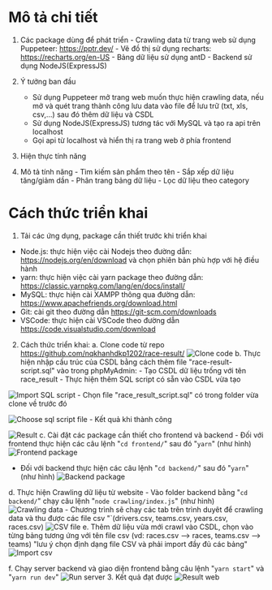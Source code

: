 # Mô tả chi tiết
  1. Các package dùng để phát triển
    - Crawling data từ trang web sử dụng Puppeteer: https://pptr.dev/
    - Vẽ đồ thị sử dụng recharts: https://recharts.org/en-US
    - Bảng dữ liệu sử dụng antD
    - Backend sử dụng NodeJS(ExpressJS)
  2. Ý tưởng ban đầu
     - Sử dụng Puppeteer mở trang web muốn thực hiện crawling data, nếu mở và quét trang thành công lưu data vào file để lưu trữ (txt, xls, csv,...) sau đó thêm dữ liệu và CSDL
     - Sử dụng NodeJS(ExpressJS) tương tác với MySQL và tạo ra api trên localhost
     - Gọi api từ localhost và hiển thị ra trang web ở phía frontend
  3. Hiện thực tính năng
     
  5. Mô tả tính năng
    - Tìm kiếm sản phẩm theo tên
    - Sắp xếp dữ liệu tăng/giảm dần
    - Phân trang bảng dữ liệu
    - Lọc dữ liệu theo category

# Cách thức triển khai
  1. Tải các ứng dụng, package cần thiết trước khi triển khai
  - Node.js: thực hiện việc cài Nodejs theo đường dẫn: https://nodejs.org/en/download và chọn phiên bản phù hợp với hệ điều hành
  - yarn: thực hiện việc cài yarn package theo đường dẫn: https://classic.yarnpkg.com/lang/en/docs/install/
  - MySQL: thực hiện cài XAMPP thông qua đường dẫn: https://www.apachefriends.org/download.html
  - Git: cài git theo đường dẫn https://git-scm.com/downloads
  - VSCode: thực hiện cài VSCode theo đường dẫn https://code.visualstudio.com/download
  2. Cách thức triển khai:
    a. Clone code từ repo https://github.com/nqkhanhdkp1202/race-result/
   ![Clone code](https://lh3.googleusercontent.com/fife/APg5EOaksG-TDELEp7URcAI9HRt8v7Rjfflq4a71dQCAQDlCqsTN7cUQeYyF0aVQhveGWpyZXwpGWZg6WzcrmxssBT-Hglbco5ccwAJn-_g5Y_CiqIrdw8yb3FggipO8Do6iB-MepWLL_4t7UOMvtpiZgL3XTyjWsC0gpFMgJHlJIaRIS7fsldzVp6zZ_qfKheFA-DZBywchQJMvf2DSv3ViQoFRV1FB3CAvv4zMwBzA8yPxIJyC-c0IJkPBwOer0v1htLwBpQy5uTYWRIlpS3E9vYuO4yd6_LrY71pVXkMUXsD71oqK7dpFVJ1rIJ8n-svOHyTnX036LIH3ZDL77k-C4c_EU99Laqeo0Ct32XBZfKQVBgQcTWQqyXAtuj-AJMgqYvBBgy-oLvQA57Y74WoQ64XL8_vD_foS-HzqfSCBLWfL0exJBR1qWrW-shI8z0Tn1WNlRHBBnNAlplZ-e3YjpLl0VGoSNNRjXTMuhE_tocTYf8AOW1IbIaqMNHNMqY4ldLcvNQ3RCN9FHKp57co0yrv9Kfu86Kjg_YdlJZFmu_F4YjOmk_v4qlYpRFjfnk7-tYv4VubOTY8Hz_oP3zHGWqloIFruNenDuxyjd85-vLXrxWfNEPTtkReMAgMyws5C-c4HGRPW_eLueG8yBw0EugMkycMojuWORRIffUKq32p_tHUKvT8cuQpA9ihD5YIU_VDvJsmkx9ZD4SAb-LPOr1GSndPIl1z2usB29c_RRVAEMfTPjbRLY9DqtE5kAc1QckCa2V3gF51Cc7gVJUYCR8B_iztyt0DkMqDCfOPICjCIgWdfMHHMiCTjgBuYboHmS4aVtwXBM2P7WjRnZOcVMqZxYGpnsfhfXZeGr5xC7auvJMVFaFt2wn6lzAzPbhGnZSfu5d6NTup0FsoCjA6_PturNJJAN_igrFeiMJw7Vv_SGcJIpEbnhZkugxF1s6zxpk5Ga6rs1JmifzSd0pjJdVwiVc6r1cM5TNyg0fgECt_nnr1KEwV97Z19I9EJcKJHwr1Xn3u-bFrUkzWdS5K5xvHy6M5-94c5vZPA2UMytcdi5K4uKyoIjbCv-YJkj8JwLDwMZXxz6hQssIOj0glj7b36ONtrR3ofkUbbtdPasaGYuF0N-yA6NMdufYRntquWGHk2xtx3kF-77jEU0j8BoTdQ1xZIkGzRUwmzbW5fgBPYsjt1m-YjFhBiV_qXRdnToNzIx93MKZa2bu69NcGSExX8CvEp4i-lDeByctzL-daG8hDsrleNXSAZZb2orhDtpcSpuNKjPtDOpZsIOgEMgZLxPZ_sOcsEnF-941uZjciERfbeJxctCF0isigfyKfuKMj-7PQlgTq7CZCjgtRzTGkV2uTGa5mqll-oY5Rv4Bthss_xgduHNDZCqdP7BRmwjlIQfHlfl82rIfg6sb99MhXFcniiePOpJoPb5VtDt9Jaav-FFO5rMx_6waInFIKF0AoOMVmUTwEaFSqLxoQ3x39IzeXTzNzlrdZvvshyvTHNti_UMqpeNnvM2CfCinzLMhgmgmvYaX1gZOSTuQ=w2880-h1578)
b. Thực hiện nhập cấu trúc của CSDL bằng cách thêm file "race-result-script.sql" vào trong phpMyAdmin:
    - Tạo CSDL dữ liệu trống với tên race_result
    - Thực hiện thêm SQL script có sẵn vào CSDL vừa tạo
      
![Import SQL script](https://lh3.googleusercontent.com/fife/APg5EObzeYylwV5MKN-KdVR40BxTeu54DHVr_7wxLUdyLt9L77c8FUZ0pHzfiOukq1LDZuWLOKKzn1tPdtnxaeR1OcyaSEH8fX-RtFG2kqN_LRFRukjamGw3ckDALtbs53b0xaVZ7uS7RZpGN7mVQr0eLqalsXxk_Xi3ICTVtC5x8wMB2iFuLWxtVFTwfH-FbYd9XEcRZCrd1RmXeaRVFUwjH3RaUO0xQ_Z5Znuo8a3OsjsJ7f-TqkkKauw3OowiZA1mpa7iaRJsD8likPCCq1l8GuKQdyuoJDyhhczyatX5awbUy-ibEKzErX3KMeItFclmdn0bQ_yi0cl_gIeYUkHm0uzaa7dPQcOgnglIh_GgW2S-yI9b-_YvTavDhblGchEzjZNI5gdvkUvW5FEpVrRW20P3JwsKPLroPEUmdKDFTo3Jq9qPwwIxvQo-tl3yFn8mpO9FKPrlSbUJha6LtVhKQbb_fDLkqTer2MvD2ZyTMOlZgjZw5PM59kusmpIJWZQGA9sHPoD7oUassUbR8hNlUKAOv-bJOgYcTI_Zz-JhKst02I3HJ5AWsSVSgI_jYsSGvLO-45BaBNp4hYAsptSwSexI2dm6kLGqYl5hTsUeb52Mso2-rSVoCzopAjEXAalg9bt03vp-1TBbV2LvpS8pP2tGALmN7yvAvrInyMeu-y12sC9nbui1OANYbhEPqM-GFrU2pVF_N990Ux7jNpWtqOkUQLLqhtzr5yCtyaXKxuO-ZHd0CJIuVprfZOUjp20MKTZmUtesMcZFAkddFIyfWvoBt961b0RpmNsptojKEJQETSUFfKlKDjERjorNUCVwspd8lph-Nj1mQ5dPBz9Tj1SrgI55CNJ80DRvqfjG6fsbuQZTRPupoa00Xxa8IVR0Ry4RYOq3ko6lhwuGF9ECfjIsaen5ngsk7InBOVrksLGvqNvsagKouU9RMCfFN1eQfyo1TVxqSehHpcPNqvP67V58OSD2Wpr0_0wQK7429Ys04lLGuPo26W59MwrcUgUPZoYVSels3yeER_qs_lVyzo75v3wPyAT7nA-Z4AjjwI9iqir2-zNUVNzn9RLIIsVRNryj_NpW2IDwvV0nW7dtHQiQ2sxnWL4iKIhozaXlcoMJLHd70iZS7kkKL1AVbijeF9-r-REgM54T4u_wgizk5u6nxXb48PmgEW46LumsxcThdeaGx9ezLxRElc9HQotzvFhDpZglJuP8guN6cBhledZH4uqNBb9FRp5KRuk1U80Tuy7wpzliA6wZl-VwNd2zRgViPv_vuZskrCk_WdGhZN40rJFL3YxFjTTzaY6SBZKLqYs54K8z8cZUMQ7ynFR9wK8FgR7rRo-milpec2cSiQ5cdkWHgkKfuFy_MQmrcxPniYE8rvbUcrDgkYAJQSHcBrOKaPn_spNW2n57E9hAwJ2uHd90kma6B2j76dE6OzSJUeXpvibrdn0__yv5s9f6GQyrnr6l0MU8peiKRc7NGXnVwnbPHjf40m61k99ID9W-Altz68o1WGmZ8kYnZ9Pi-09caIQ1dkq-iI1Klw=w1428-h1546)
    - Chọn file "race_result_script.sql" có trong folder vừa clone về trước đó
    
![Choose sql script file](https://lh3.googleusercontent.com/fife/APg5EOb4nVqd3rXxBb_kAunmBUXqOdwRCDwJ7rxQzsIWTapCoos814WAE2so-p6z8hcWSNEFxFYK-gGhpO2MymQlvN6uWZTRiwFcLgoDWybGnjRriRZd3uutJg9BPvBS4m9VkyWK-jn9OVlfL9aTa00YpKC2EOsUlL06JL-w-BrTjxYF1SPOKudRSBO6QhlQSaI2Ibf2pet7jaD88n82FVg1WHY9NGbAVtlxjDoYqkcQDlwloQzm1bBqiJgWuyfONzyIYqACOUCdRJxuh8H4ChKiZ6KU39M7DAQUO06UFeirQsufANaO_1RPm7jQ-2L6IfAbO8jJgSf9POzQe_Td29NYfkMyGBmwEeUKfKdt0iq2MHNYUH7U7g5GgbDoxYGqurKgUf6rB7qXs4i955D7V8e1gwCREQeJB3w4QIJMsRZ9XglX9unekJa-C7OBU9y9KALVDtUiXoGKpexzbXFMEgySJj1UnYI0qKpbxtZ4VZohOJycOwqW_lSJLtvsUt1AwY2hmGn8E_ulTmAXUOWvxpUJd79soNG9eJxJ80gJ0y86eXYp7uQiaNP5SDzUHR1BAz26nbkWnHXHyO_5obxlr_d2cQP28wDkjDqqgMvkms8OjxUf4TV2HskceKtownps7FTVz6LHOkLyM_LNImH3dTEWA0xyaS_CYxByycmOcPt64COAO6B50PchNmEE0opEFjJ2e8oJLEHGyw5XVyACjUDZrEjM9IoG7xyEwiZ1X2yxZx0n0kFfV4qq5vH_c50uO_QOReZTTbyKwrij9tE0NIzZPHYsGVIjy7L4MWMlne3Msg6wIvMyCMsD8q0MHnozDsFSrXDofT8FVoa4WGATSq7IjP_ATNdJZgi3hMka7xBYSRRq6ueUEEVXqfZI75xoCe6GHsk5Oiml05t0YJ4QbniXRuOiZKPzEEuy4QiDs6ZRYteO9YYGMu9vdz53E-TAHbCC-xeorleqNcRaj89e9o7BDyNJ64oZYimmbSJs4q45vpFV5JxnRjoqABWxkbTDdvjgzXRPtVViLs72hVvI8Q38iDU0xCTP94uv0PTiJSOq4jZ1jhItFUxRFZN9Fd_kW08CzGEqpfNx7CsdzTvF0MINDPJIcuea6a53sAUx7TCAZ-CrNSFoBPZ2bOxZDs0BzGyk0uKGbUnEZ-ktXtJ_2X4rTDBbIPqN_SoWRSNK6p65euziLCz_TpFVkfCEpEHYBxAHDFgtOsSthuE21jOy5t_qKer-A1QIeKDf9QZ4M0MAP04EtwZdRGwbw7IARp5k9fRVBww_CrUSi3qNL8wAXJX-LrzT8iCYtkIOOFaNVIfP6DWDGQqRcTGhxnNfTV1AZCDucIOycKF2kzFK6k7t8U1f3Dx0b-DS76TQKYXD-lPAznUhcRI2bRVdHGbjm7rZnFpbg8w1q5dXwF5bi4mR-tJlsltUSrpBcBuwjv5Up9UPzvpnsMMGhpD_oninhWByZFzoABSL_kZjECymNlkgYNBM8XHLpCZuNPZwqstZAFbh0TCu1slbFq7kGd6-HdD0k4JFEokQb9n58u-T4TWH9w=w1428-h1546)
    - Kết quả khi thành công
    
![Result](https://lh3.googleusercontent.com/fife/APg5EOb_Jz2ljpKdykIhxLBivpIdFC-tQwkXB9xRh0XZ0Qp2wwtgZXG0nmdzuQYsCDXnVYXqetjzOzwh7vvySEO6VvfXWeebmyMUkV7a3aPoX-dTEf6Cbx3JzAOzeLLiyZpbXKr1rGp6fD1NR6BQFZ6_OJ4bc1EZZxw5GbQN65130LR81wYYExirTijs6eo0hsL5KsGViN35yFLfyS1qhZzAZTl9Dx_Tcp7XQOhn5x4NH48nvkdxbjeVFV5qogu4BjhH7u-vPJnjdW1hhg2zaYL2Vt7jWNVcskdlIjw6aY3JBlf8p1ZQrnMi2-U-xpdro87dQYVDartzbULR-n6SoSzzAROO3196yRWFGoawp-vVzp8I8_ccI3G-yjw3UcEVHCMf8uv9-rxjfqKF2L4uLY6hpw2g0zYZu-rjT8qSW0aDYlK7Dmeb5rRF5at5dVNtW-tFUfKxyTIkV5SOHhqB8ZIyDFizQy4wzmpV9Z2JcrQ3aAPYu3r5YsX5Z85C4hrUm46G8G2Gbeb5-jmfGZ4_gBGJ7GIG86VnpI5LSZjJCivFZfl213QvVmdFsiBB17K1EAGH1YuEu42ZsrPwams6kKRQnLEtj26taFzUiJuzd7XmZIfqaIfFhGbF0WzY0niW7PL-4qU1HxLxn6b-MMDEuZfh3ved_gXmPbmiipXPkfwjWgLobttR35U2ALLCxLEzm6ZjCFf-qFBOF07f4W51x6na2s0R6wBO6MlxCG8kIfsynhBdYWFIpI6_aOPtZ8VfC-Lh0OLdE97N-cCuAyiJuy2XsEcUtSQsnlZ8rPY-BTN4yY866FgikoROOGHmRcofl4fts3xwh1ubgjQULO-og8-JB2Jxd0g9nZMgJaa35gzMxcED73aXa4XZ7Ld7_zOxtRPJwLfkpW6HsynzkeeQeXxpYnsAWwleVjMjU-1OLaLeYf_ro2NV-5U19crEz0c58ZfhFN4UUfeLOXCAqgXXjn0BkE9XATaHOHdpQEXTPyKYj5GeH-FGG9CIxxbXsoMwNFst7GdBuV_KSwHk-O0oilg3FaNNKHHZenz5TJ7y3k55I9sN1jY1jVl0wJhUdWbftLCS-p-WWHXNILcpp_ir1sMhVB1wQlCadi7P1cid9sSWlrE_tEJQCLnBMkWDzb1MiivtBrAf7L1x_bklm8HDin6lhoVpGdQ1fzyX-6TiM-DJWmPuDfumeALQTEPTGsRAStWlId6CyY_QFeFJ6Udhry4UlZ8dqM9M8hSi1tguYkyqc_xOorXSm_lNmUucq2FlwggIK5ZwB_z4f252HwZ-6Oq9NHfRDKNWxfiXJzWHOQ0v4Vl2nxl4ce0TBHrNMZ1zEuqM-t9bmjS243BlstOYvtdCznCSxKiCTD1Jr0iMW9XerG7IKyNSrgz9ZQXRCx-hITSQfN0lgnC7Wx3bOCYRwN7VdchEdygNMDrmlCvJwwsoU6mqMQ0SepIl-PAsMWehoj5Onn4gcCWB1oNQcqUOQyd7GNOMu5kp6E8XejJV51XPdGBIHg5ewR6CQFDhsRPOrmwAzUWoZ7nQSRpShcI5Tg=w2880-h1578)
      c. Cài đặt các package cần thiết cho frontend và backend
      - Đối với frontend thực hiện các câu lệnh "`cd frontend/`" sau đó "`yarn`" (như hình)
![Frontend package](https://lh3.googleusercontent.com/fife/APg5EOZu3k4mdtMUUte39Yy3YavqGrO0DJSt6mKDJ7V9gSzLrOhnS_1xoxDIp7E9qIlnGGJW60AjqOIBiMckXA1BnKzXVnSvP0dlsVRdamcVeN6BDocyCD2py6oWcm8upsx6Q2w_eNzTzxciEaYkwIVuzbx9qKRjPQA8FBRR7d1iW6tDigObTl_GdfuP-Htd_m_RS3PW7wKCg8pllV215uOzWYM6P81g-sw5LZTQEzTrE37JGU3NqcxZ8jvcKaapPajy0Ex7jhwFD9a9L9fbKfCICeQwGhLTbpgj44m7CpFWbnhGD3NCXIblssDN-e1JZxzB0SlSAuCELei7AXEodkaoklfGjnSkTNedSEJkGPJVqyyYgUB32N16_cxTnF9lUDDE1AX36Pn0WJUYwB9X2eVLU3mcyaNGdBYmq8kaTwx5Fnno6N2SZW0G1sxq4U_72RtfkPCL-yYbpvzIJw2Yvh7hij6hvmPMhTfk3junlibLn3ZXBeSxDUdnHz3oES5GovnikUxrOfMnCGB0BVCnv24P_rEGohpvlIJloM9d-KW1q-J-6TUwrjRLZGO11mOKcXJtPzut_uj9LvGLAhnAquabw-tOgxsgvkiV8nyjbmjQawRMilcAwslQotd9QuD1YZV59NIQg0VIFb49lBd8y5_KkXXGkKD8Kju4Fp8N9XmGlXRBaKblgS1C-f1iwU9wOerkIPZUFCfHHTGLqY95PvqT5bnOTbFcWWOlAlZVcnDc8PuJIddXRlFekvaZf1q_Kg13nb1Tegh9sW-d_hRdvhTlXNlP0PCjzx3T1x3-DQH4hEct-OELXzMEJrSYSzKAyAT26VB3oD-P8DR6YuZ7o4mOilbV0JhKfmBi3wfnsoo8OeXXCoWq1CrgSn9WHP0Nmow8n51kfP5JT2pUxRUzJIGYlSEkG0EPKlR1YxXILAa6e8Ndbjm_OW4WWuLjNuD-OOTe1R9BAjF7dO4n3zTRaoIWv6t0VKoiKjzGMkr4ID7mJx197ep8mw4xqeV4cXcoo_IMyeoquWu3p-B7AHvoJaHdkPzJmL_0KPGxBQ5CaVOSm6tROmG-5LdVWnRpaHHROtzSNyEAOYOSIisgSSB9Q-fEieiVX7glj3FhviePoS46Ktb9KuUoV8-edRIDlz5oyyYAQMbfiPBwMf6LDqqAlFOgXi-HjFWvNtMhVSZfR0ovIzxm3_Fc8iPM8sHvFxxlThAYaTRB21Ni7A4o5CobCpudQNWCwY0_uKHe-ixSK73qDoZXbYjkDef71EAuNRzlqs_Prx9_xUZ5OiKHFOi4L2ZwgCbxvSFbE_VZXyMS9elKWAWhwYkyVQ-UwSyteTcg1v4co_Mi58zGX6PdtesumOsfToTTvhTBovEgZJN-LvmpFGIhs3-MDmEJODFWE8NIv47OgEw77nod6udLEdLJboIqPH5t9z5Bm4wog03vz5uw3d-oeaDQH9FnQaSSkZPhuUYc4ZGTth52mnTb2GA3ne_p_xv7ycWwqpYqdmuMxXbXWmTDEAfcTbuqbly4RFoyttKehJX0SWidARr64oarkQ=w1518-h1476)
   - Đối với backend thực hiện các câu lệnh 
      "`cd backend/`" sau đó "`yarn`" (như hình)
     ![Backend package](https://lh3.googleusercontent.com/fife/APg5EOYgwHjvhxPjwMVP4tX3syQYnRRxVHMhBZ04Qt_EfHLkN8pFpvVCcKU-g2ti23lyz3EoP5yc-uEzUwK-uEzCpJvtoxqEQb4Cy2D5YGyz3qfLY9X-InODmBY06kiSSMOEs8wXsgTOpVaMUBUgYmX2bxa55-WUCVvjoOkjG4SV4yAVGjWJUVJ852iGbygtXU9A1YFGDT75TD7Byb9Fhq9ZT-fkKWUFcGJdPQsvcpg3iLLFYn9E8cC6mG97ShuUxiaPuV7o80e45F-MvtfK1LVgcWsCmPZ1drwVY5LBnvuhfgq5tHa43Y56w9ai_1hdmWDR6js9QA9bJG033ASCz2qJP9NEtACTPWaOwwRZyBrNGf9xVOAiktKMvPSrB5fl8ke5VYXatGUPHfmQ5U3gqaBrTbz4WDZf4vkJBpWFuR8zNDQPESjVVJt7w9FHUbnuMP8mDHGwvskZEHX-lSQ47BL7bcJ98sOZZX9ASHSzxHPGpw58Xeka6wsnAwGTayN_bS1vr6-zT5fA84iAC0XoCag6-tRoW1UZvzRpSEGuFUV5roqZOIsS3xIsApivyTRN9LQ3BGtzmBEF9N-SCnxXgVirm-o2BpQ_2vRs_M35K2WMpFVgs-ERIRTRolioIqbal0ugya3HaJV9WsHZuuAx4GhUdckxzUGEJ4XnLJgn5qTu4G7JJRhgw0suK5e7Hi8K5mMDFxFvK5xqVU6EhobeQ96n0D-DR_ap92s87z5mIqZ2MyF-uDqC0BwzrSxrWEPQeMLUYXrbsHWfUzvYVfT0szyujVtSpAzvEUa24J4vvKDLW02Y7yLoH7wdVUqkwlVI3S-EOPU8fFpey7PGi436-2lbwSQ772iJPPyjPl1CWUuKQRrteyeF85Audd2aNlV2TW_4IYfufZ0iTrp3jVIePzMHQKyXx7q6eSzkPtyKuiIJxJ9gnXFS4NO3HJxyYMtoZfAdtHkV-UFzTeUajquLp2Hfo8X7wsfahjC-wWTCguarmcSJOdJGa7d912KxMAf4c5q5hAoAIUn6HFuYsF4uPdj3dLPoEOy8POmGXSaPTiSx_8TgG8uASZJoUYjOx83PCdmZ-ckhjmXgd1KgSWKBmgEo6SQddmcIVUmnvpacmfG-xB455-Bh1aEjo7A1nqEneLGVPH8H3FvI7MSk4_VL56ihLDc_td8TewY90z4jcd7VzCPBmnvsUi4j2n-WGw1nHb4R11m54lw5BcMim8e1N2l1AwbYOuI1B3GWGAzHe6OVZSFMQNL-huWYWBJoAE4spHpvMp8WWOM-ae5sVGv7BT0AaQeYA75NfwKT8X6OKobwkDvSDJQFsvFNmUJVoiqh13L03s4HxQYdhMGZIzuVWVLf3yMRKROVQsZ62yjWenNzY3DemKTjrr_rDoCSMFaMkS2O_P-wd-ZJNudCbM8LtBBFXd0q5JMvU9YXcGm5BB757cEHywkK7jgVIf7XWRN4UG-F-v1Ar2lUqxjoYJabZxLKZGjQqAN4ooAZRC1uOmWyUtX2ESq6gA4fC0fxVuJa7_6RAaHA58AZhA1o0EF38A=w1518-h1476)

d. Thực hiện Crawling dữ liệu từ website
     - Vào folder backend bằng "`cd backend/`" chạy câu lệnh "`node crawling/index.js`" (như hình)
       ![Crawling data](https://lh3.googleusercontent.com/fife/APg5EOYeCVg_0g4kx-DzZ7ZNoSCZ9Dlu11de2xJw9LDZnC2ErPtNQYYthZLyftOyttL91cVpDEYZF3QqQjuOOvHTakvH7qffoLFRQLhROWFdw-Mws94DbJ2zov_OughDQR6rMpV5fIPSsAstRTnwM7EfrHr0vyDjV6yLPha-pFpW_Yu_fAFA_j9ELFyByOQvrzzNNwDCcq2akuFa2TuUKpsZ1eolEqNOlsFNnLCXk3ecJJQ7FHu10b_hehoLPt0t006oPm6e21CgMRFvYXSe7h2VgpENhK-WvOUkzNbUsJTGb3z43zQAJhP1A1CzTtvTHnsgq_XWgHVPlivnOK2awG8POk14mSIo-wIJOIIZwBD8f0imxIBVV7ZVGgav4tgFrIU0lC9jqVqETVygCicnRxZ-Mjbn_i9QJilR9gkPT_AcIyxyx8w_a5IjQUbPpJt2Ak4EBB7p68sEZ0KS_fV5IiQ3KkvpvvEHqA2M4-MCFxDtJmIW-IQoARTS1aJniBPNjyzdk6kou2rDAoVWGaYMM2KEwWoGllz-Zm9Bi87Rz3WW7R9XQq2-IiNRTQ8DpyQA8WtHFfCZbMV_6UmjZ3Q30xCKfdYW_BLBofzez9zKX9xNzweIzC9i0hHXD_jpSUvVBkbhUpXQ23_05xBOm6ZL_c51G088pmHGmnEnOlAvv2fQBNyEs4o5NgLTYE07od2GkHPxXvtc1KHmcjaQV_eHf8-AzKdrIM6n7KdV-Q7yWaoJCvYwLHVbidi_cHaQWT05fxBTgYf_skABLx6OiNd0PmEn3A2XnaMSmkN64vIuJCE2kmRzD0NJuX0BYF6D5gSzgF_q4UEikiowu2Q9F7etdNUMyTyEkI6sxSJy-TW5-UU3kO8K2a8cmMJKqE9Gkv4E7xlTYKBclbuB7McRQYkGrxepXbIsjRwIA6MsEr4Ad3225lWRAPKY3qrJSoEAHinkWyUzLiKfQ0Sl9cX_Yp5mW2cffsNsKCebntLOmfMNA6Tl2hdPEPi1psq0lNThEe3JJMempWmS46Dbgk9cZfY4VzX38zw8lVz9XJsDMBCXtqPmQNlU0h4f94t8bLee-ZpfrcEiFpDHkyQFAJzQmpLTSKQI_YtalM3naF0hZ-V7Z1N3QCIqxfG6bDX0Camhg4914KaeB1xQr2pmQm2jmP8x252B_bEd4Q2TDbfmQDqUIgOCvm6WTGMaYZSRg1GScrnhxvUFEWGLcaMm8-5M5sa0jTCi_W4FLlkX45yumPn83jXI_hXpb2SJ9DICRZPj6wXVAOWaEORq6lLvvTRvtTLjD0465iWKH1gtJ708XbuQfEgRHvz5bExcj8FQYF5F_ytDL7YsjfMCJrt_pERDFotVz63WyBfnPsN-SuIcBU9GSksCM436O9eosq8yUoPohNAc-SmppuWy6EdaNLISdnO12c08VuGM59PYI7B_gCclV-ibUkwCRujBd_1hc5wyAmc55aS07SyQjJQc-xe833gesUVxXuEeNDR3-knDO-MsEyWNDi8VTGvT7lQpc9nkQAaZSrbPuO0CVAbnI5NC28Wpog=w1518-h1476)
       - Chương trình sẽ chạy các tab trên trình duyêt để crawling data và thu được các file csv "`(drivers.csv, teams.csv, years.csv, races.csv)
![CSV file](https://lh3.googleusercontent.com/fife/APg5EOZxPZY5yDXFthsE_8Wp3C4zGB-dD9qXuqUypQrNVIda45IzhK83O4jXsFQmQnZKauCLObtaeqExebks-kix1600vhfriZaKjb6mnffKI5pXkV7j6q-ADYpSpX8L1gV6basu9ok5hEdqqomcBEyRF4P2tV-zCiK-eA6m6Qj2rNS5iRhFPPvTCoB6m0iwOvXHoe7Hm8eTYzOPQQMLMCByvLBeyawibZe6Kjq6PR6_wkIqK4AZslSCIxvJ4z3GUS1EtZNk1UQbnjCfvu-BX1OvbemHoyJgJpSrBmvKMos8CAf2e9uMLECsyvBDaVlUiiLV8M0cSpRkjoiSSt6H7FnwaI44NKZ9qktrSQ3ynP4wcZ9CnX5xUHTSBwuvNqXBeb_ywf4zJb5S6g5w57mPiwtGe3rOZQNLeDfcjOLA0ers0ywXUV9s_HrL4ZPLlu-inkzt7dXPnEn0ImzLJuInZpn_WOHv_JW0_QvWfibQZ1XLnLv0z-JFqHqV4VAHQ0dOFiRevc1HFmM1jwqL-VWGd1-jXMWP4QSCXugF8s7cnTVKhUxruxqbeCYxamvQpywrwX7G7NL_ipLLbGF5X764siYB5PJzpCyXdWEfJgLy-LErpKRrbrlb8Ve2n8HC7k4oGctEtbOdozeBkSpMnsDowCTz66fs31q-KdQGsfEm0YNxVGDLHkZyxlfI4odMA_p-JsGev3ISSzo8EP__diKTj_qREw_APXQSuoWQ7LlpNXPlWUaSPh74z66EGewDZZyshNJEWZK2VqnCR53bx0AVrrsZKFJR5wEUDiT8FhkxJy3Pngcq-s80XH-0_dSugJtv1hizw3nR0CjIHvH1ugcYQmozR0vyVDNaxOkHuiaLgF7euvOKCfdXdGx3y1KYgs7U4mxZBk2P2SL9uqy8NZLQyHQYdZqLO3fnOjYak49p_q8VrhakhMFblg0pz0WAOPuGXu1WbqRGkA82XvRdFTVKP_trJuXjiZpLroXTyEw2f-iAk8TfhJT_RNe9vzCWg2fcMv8oBPzBzR0uWMiI34ZdEu7-XF_ivMf9kRzgwjkL1iYwjFVEtDoRv08gKEC6jRlMnQZORsKDhXTUuxzkFZm7ZeVQx1aOS4zgrY5rYv0-rUZdZLRNiHTz4zt5ZQ_VhrHdesEIzv3OSelSA88c6AqgYAnh7AzVF4bSjqzEJ5FEqra1jCUYK33BmAiFMkM5l-J5QSGpCBPV83N8Zjv8prQ_e069_mAfd6PvVyAUjyRRZibG4d-BuBPKUftrZq6wpWVx9vXTXwmyWuPGkrp8nR1cAbTfdEK5cwknaflX3nBuReQQZmJNskkdcGmuAzZACS8xpz8ZQdOM4CyG0dvOWDTG-PQVM-mlpH6bJaCiQGfsfdLPyEtTFy376Gdh6ITlzz6ep7tA0K4Hn5nqGEMnYtMpB7bwsRNBVE5B1X2UxPPHOT3ITaxF_itlqSxc7aCxxN-WBZcOLjGGN2fZAECsztRzx4xzY5Jo-wqdZ9GA7Ydyf-xRCgkIX1eJlNnM6l8pwHPCcKWWvcdUfVrKtG1QkHe_4g=w1518-h1476)
e. Thêm dữ liệu vừa mới crawl vào CSDL, chọn vào từng bảng tương ứng với tên file csv (vd: races.csv --> races, teams.csv --> teams) "lưu ý chọn định dạng file CSV và phải import đầy đủ các bảng"
![Import csv](https://lh3.googleusercontent.com/fife/APg5EObJ0LcJmIlcIcPJlimJ_J_7RcKwZ4iJISmWxNC-68cWVJWZTC3CqM0xtVYka_ekpl-xCnCbiUhZ83xUA39ZbVtMcXXLzQdFT36aYa74j4_x47eeu4c1JVZOosaZ7ZDkROT3uha4JvUIKNu9P6ud_pWGOEtMM7b-aptWxvX2NibilWQW5B6uE9z1Ap8NqwD6ircM5eejufgH0R_87pnv7qOdT7KYOTxfsPMstvu8ufTVe4XDNgToxGpoNnksCI0an1OzdmGjJr9lCHQZrH6rlmA5Q03JrRaKvuTbVSn7Tnt6Xn1JKjOP06VpcLoU9dk1ZUfiEtpjzlDw5ULsutBIeO4dZLsWm6Nenm4B223d-fl85q28RoT4rkb0ayAg-11ngkZoXp_b79HfKhg0T4BLQHJeG9iHJsvBziFKVKqGy-Sr_L2YLFULea1e39o3RiJKKaxJTCCmNcGMacYVHpIHkCW98FeTXnLTl0zgVxa4KuoGhYq1e-f7ejz3-xlNC7Wu2HYZgdhjiiz0BLsMns28skxfOcJ2z-tBXApYfUMbq2ITnffG8eBu8CEeZZLS6DqHKxGRAPg75IKHvoS-T6ZUXA_6dv4cZ5X0cTY9bVqTMtCqNHh6uKiEtPegJWtFfcngWGS50uc5IKNlq2KjL6ejQeC-y9B0mB-3mqGCUy0jzPSnXt21X_hXk161kZoN10o6CITyBsM6XS1m0C6_GA9vXVTiMZIUShCosMPZDVxlGooATavNriapb9MwO3KWiieVwtuqjTYaoUzpH5KtR5VRx4TLFrgKUJwE_TquSCAvuACLRRGh7rb3ZLbvjtlZH5MDPYWGJA6LTm2l-QvHOPqyz3-Aj0QG4s77FHzPr_5ID36aVTRwEMq3wjFbn8xOHoZ7SJJc9ZYvLghxrmar_u8U4KKt5sdfAcMyQwh9EfBiiZPAG-g3MTLNIF2e27qSI7GZcrNKCztAXfY2vGiRIpbaI6XFKH1jEcI3n7yxshMR98c0hMV6NjGLynhzl6OSBxcHPms1HvxSOc9FMctYBs5xvzwtVRQjhgAY3YaeBBPyikQiHJBmGdL0mONoRghu-dg4nNBqdlaJ2mV3CTJG5il2APrVGTFa6MoceC7Sfk0oCarQssGjyeE4cG_4-uJZtqY0a78_RmvAdGd-wZ0ZI40AKIIyo29a5-lPb4W2bYVxicAjgak_mU7fxNyg8FBtTCQqZxbTjYtOQ3pbrBtNs0YRK32lJwozOXpOF_0cmFmt-CxDQE7xHiVEmVRGiMLRqlANFAFgEYW4lhPHPDvlYpAvT65ox1l6Uyi7k-XR_ja7tpPqGiLTuFzVXfqrlCSWqoRRJUp4r40caUNyIJnMrM4JBiQbD2sPI_rkNHqf4IDkYfZSkYJClu4udbCV4njaxq_zVRYg2iDGGmimnQxHCvRxMEfn8GmDBBVN2CCWEgQQmO5xb8BexJ931EzEAur-Yaf4NpZR_tVj1QZbx-cFvKNI6nrkyPWMJ32req5tHG6Lp-XnaasXwu3YQZc9fgekg6rldBt-l2yNHp3Q0qiDeQ=w2880-h1578)

f. Chạy server backend và giao diện frontend bằng câu lệnh "`yarn start`" và "`yarn run dev`"
![Run server](https://lh3.googleusercontent.com/fife/APg5EOZCf0JWfy6ArphMTbThRHF0g6JOhLIPPjtzpmrndbOiJYVtslJsIcK8iWP-GEw7cCRuwqnAkue5vu0Sl3QIuUoYO-0hyBf11vKK54I6ndOD7v8bT8FeG8S2krhYICQGLgvVVdAfILsycnX_-d1iG3FM9HShmJnYCg9FVJAB4nPZ2iwFsGGn1E7UOEhwuEz0nUSI3W_NWvhIhAnlacbXHcdMgQ_s2t640yWt5n4bzkmcN28rrBqCT85ksL6Zpsqq73oHB0Fky48XISRFk51nQ1lu9hZUyEM6qc2oycHz2uJBe29KTHs7C5gOTwqX1OI0pi_9_pV_0CsXZZk0-LzBSr0zdXQWDUCYfQewR4iL92muRTyLcVcTv8vxsh0At_rnM9ZiXxIwYms-OLdbbiyn9F24aVji6Wl66peaoUodUz_7zrVfnWKffEFobPY5o-ppFcWK3w6uHBn8VkZ0KNNTBoRrrQel-LX1eDAyuyAQx9oglawGIwQpnackAToT9rqA_Zk08cVuq_7pySKOC51LqNATi1Ly0Ise7VD-sdjqGs5Q2rAOF_jchoOuhV1FwNcE0W1z9jFriaumKiuvr_xCiyQdDRMdKpcsqgKGbBUMnp-bEJJs5RFxedXVpgnYcTHW4wYnhaOUDHEDxI7tJOxawSCW2ANw2z43liOu5ltYXGUVWVJRdYfiY8z9TFcX-bgABP_sgqXueGf98qMPa21Q4l0w7CZq6Hm-DHbu4jnSgtVGVPTO2lLG2RnCtstJAi1exdxsRBDBF75qak2E2GBcBsnYB8asQ88kSal0m7h_0c5ZMjb4RpoCXS-kb00LmESnqay8DFyHJKJ8argGeyefWLju7NOijAk9aZlAuVwHPEoKfD6IvSlb6n3ahacTHsJXURe61SfY4JmP8q7YOvAFVN-ilRd-8RBa7jDHeutOvwl9-0j8dZiyRQR4q04NiBDRg5w8CltWwgN8aeidfg8QzPaaK7TCT7ax_LJWyBlR9MdG97PHR58ItoZ05dwmNuN9Cka25SSmvqR6Ru7X1NzwyquGafd1UzvVdCkBF3muH_5pALetEmWtIbrq-Fsfp555Xa16_E3Ykxu6CwwFskT9Lrhq5FRJ9AZzqfwynRlHC2ehXu3wS_bvqf_JYnv2hijJEcraGlEEgfZW7w2WUH025iBWXhk54ZZVzgMxISGG41b_cJJ2pbpi3pAevr3yQ27DjDRz1Q48uOK21ZY6xIft1oBoLiv3dcgWfWPheMD0Co96PHyraE9CD0_bGZR_gjWuYzz3oEgNZdjgFw647dkfh_7-RZ3rw1GYrY7H4DcDaVoToe-GMa46CPTxAJeHskAwIO337lejHgIQVvJPqombBaTzoslmdIvqBGrRCDeSgonLaQAPPkmAloyxQBGQT1rm-sm9vxRXDH7inNfo2rBM_LxmgDubGtCWBI_u88chCz18voH9jfIsfGKQaGLOgdwIDAATig3oFLKl_DfyPTO-ADFQSN9all0pFOqJcCBlngd613ZK7P3xf73YS6Z9Wiiu0v4oM-Bl8KnwMDMbtw=w1518-h1476)
  3. Kết quả đạt được
![Result web](https://lh3.googleusercontent.com/fife/APg5EOY-udxtTJrD9eLIhceE2BX0bka0LRAFP0GWa2JkngWf9lQaCiJte67BMwsAulgyQoR0fPteIjETRlc2W3UTevZncTTNezCJoDA81Ltc4_rOsPcsvK2nki2M2-FxLOlrQvRY2rtGTpSyJErJ58N0qsbi1RUiIqRp4_d-KnFM3hZoTiAAolpw7VJba_QR3VraxKKABNNgQeUwrZ5-QyzRUw1ZFi6xhAnxDUYL5Ax8h2kAaTshYqbFxCBS4TNTZcdL_NZqGS_-45zWkTdxaCIv1B5DDj9CAMmKIbeupPPeZ8-jGULf3zvcuCG_kYOpNMzav0QdE64RJXvZTHKcYgu05ZVSwpjb-5eJ5cM9m4fXK_AzwbQq0EYPrt6RtJrps6iFMxhNWNavKm5-vWTSwo2aLn0CFq7zyhM_A_hEziEIRh_iLjh1zB1xF8onAqpf6tt3-hSug9KZHwYRdVRdsymQpMQzFMcMxtu7hGln2IcTuEsTs3EWBlRp56uOCUHPmIlgHuuCuCLm1-8Gsl2weOsIuMxWvcVusK-jWRQ99uTcLH1NsGljwHRe-0nKJ2gyPX8fWFeQAvsstjiWMPCai7474yNSCUMUEIdJG8qGDFhBF2Gnj5G1GmjUHpl0BWm3LJ3khF5ud0tgY5rOOMaRtTWEI5OAGgI3gwFy287ho35Umr0kgZMR8T6Vokohtl5GzSyIDAkPUi1MMuEamfANTpa-aV0PTRMBGrKBOGoc2cB7bi1WMbSfE0tq-51PGhDc63tRqz6-KaKO6j-UW10_OZfFlU7yZgdFMIWnNqxZHT4smiiTgqC92vhvC1LehhX2sM8z6jiDFL5wrUp5vEpmf6HsqCQztnQqEdbUE67JwWh04OGJjk10D8thQDc0H6jLy8G4C4L3VK8vfW_W0gfmuh4kAtx8OhP7HqXKkdDh_i9ioWwG95QP_knnx8Bl6rItUbBqJcj7Vn6TyNkWRgEUSJJYCItyu-UzmI0xV3HwDUjdpNZOCeTc-VtrUxc0UWEc1D-l12vYCQqiTcPMeQkMB8z0STFgg2QbJ0uVI1UU1Zm7m_HEUY_Vp9-xloMJ6tubETJ5UEOUZdBuzUU32H0LWBvKyAztxSBSePVOTl_kOo6EUkqnyDgIQu3shpYRKOpM0u0pXRX0VyJSweu9_i9pkkPko2fZdS6I91l2VUU-Ev_e_vDujH35dTl8LayoYiXoOYD2fzPcYNHAlqiZeo7u6WDOeCRSrGjHsr48dp1W40yvg6hVoeCr8-GLtQzh1gA4vHrMK8cxZ-ZdASpfX01S24KjTaA14xw1z3c4D9kLpf16Xd9MgxktWZniWoDpcIjE5C4zqqw21rW2ZJLS9Ln9vLk3moQ7VecTf579InixgC-tYrkZGUeVp-GQvsbNN5EbgkDJDZqtFyVc1qVj2bVOLPGSMl3VvRn366mZhnyS5WynnImZ1Sf61duXAxh76V5zOQGEs0gWsEJqsQXGgsWlWPMNYmJMiStB-4E7UehxWRxxyxvxwVlWD-qifQliUreawwun9DLUh9U-oVV09pU5HQ=w1518-h1476)
